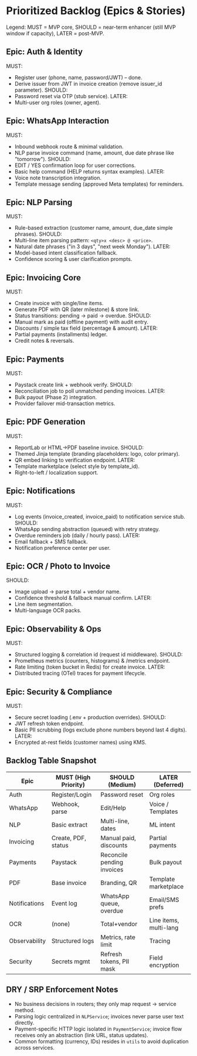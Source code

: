 # Prioritized Backlog (Epics & Stories)

Legend: MUST = MVP core, SHOULD = near-term enhancer (still MVP window if capacity), LATER = post-MVP.

## Epic: Auth & Identity
MUST:
- Register user (phone, name, password/JWT) – done.
- Derive issuer from JWT in invoice creation (remove issuer_id parameter).
SHOULD:
- Password reset via OTP (stub service).
LATER:
- Multi-user org roles (owner, agent).

## Epic: WhatsApp Interaction
MUST:
- Inbound webhook route & minimal validation.
- NLP parse invoice command (name, amount, due date phrase like "tomorrow").
SHOULD:
- EDIT / YES confirmation loop for user corrections.
- Basic help command (HELP returns syntax examples).
LATER:
- Voice note transcription integration.
- Template message sending (approved Meta templates) for reminders.

## Epic: NLP Parsing
MUST:
- Rule-based extraction (customer name, amount, due_date simple phrases).
SHOULD:
- Multi-line item parsing pattern: `<qty>x <desc> @ <price>`.
- Natural date phrases ("in 3 days", "next week Monday").
LATER:
- Model-based intent classification fallback.
- Confidence scoring & user clarification prompts.

## Epic: Invoicing Core
MUST:
- Create invoice with single/line items.
- Generate PDF with QR (later milestone) & store link.
- Status transitions: pending -> paid -> overdue.
SHOULD:
- Manual mark as paid (offline payment) with audit entry.
- Discounts / simple tax field (percentage & amount).
LATER:
- Partial payments (installments) ledger.
- Credit notes & reversals.

## Epic: Payments
MUST:
- Paystack create link + webhook verify.
SHOULD:
- Reconciliation job to poll unmatched pending invoices.
LATER:
- Bulk payout (Phase 2) integration.
- Provider failover mid-transaction metrics.

## Epic: PDF Generation
MUST:
- ReportLab or HTML->PDF baseline invoice.
SHOULD:
- Themed Jinja template (branding placeholders: logo, color primary).
- QR embed linking to verification endpoint.
LATER:
- Template marketplace (select style by template_id).
- Right-to-left / localization support.

## Epic: Notifications
MUST:
- Log events (invoice_created, invoice_paid) to notification service stub.
SHOULD:
- WhatsApp sending abstraction (queued) with retry strategy.
- Overdue reminders job (daily / hourly pass).
LATER:
- Email fallback + SMS fallback.
- Notification preference center per user.

## Epic: OCR / Photo to Invoice
SHOULD:
- Image upload -> parse total + vendor name.
- Confidence threshold & fallback manual confirm.
LATER:
- Line item segmentation.
- Multi-language OCR packs.

## Epic: Observability & Ops
MUST:
- Structured logging & correlation id (request id middleware).
SHOULD:
- Prometheus metrics (counters, histograms) & /metrics endpoint.
- Rate limiting (token bucket in Redis) for create invoice.
LATER:
- Distributed tracing (OTel) traces for payment lifecycle.

## Epic: Security & Compliance
MUST:
- Secure secret loading (.env + production overrides).
SHOULD:
- JWT refresh token endpoint.
- Basic PII scrubbing (logs exclude phone numbers beyond last 4 digits).
LATER:
- Encrypted at-rest fields (customer names) using KMS.

## Backlog Table Snapshot
| Epic | MUST (High Priority) | SHOULD (Medium) | LATER (Deferred) |
|------|----------------------|-----------------|------------------|
| Auth | Register/Login | Password reset | Org roles |
| WhatsApp | Webhook, parse | Edit/Help | Voice / Templates |
| NLP | Basic extract | Multi-line, dates | ML intent |
| Invoicing | Create, PDF, status | Manual paid, discounts | Partial payments |
| Payments | Paystack | Reconcile pending invoices | Bulk payout |
| PDF | Base invoice | Branding, QR | Template marketplace |
| Notifications | Event log | WhatsApp queue, overdue | Email/SMS prefs |
| OCR | (none) | Total+vendor | Line items, multi-lang |
| Observability | Structured logs | Metrics, rate limit | Tracing |
| Security | Secrets mgmt | Refresh tokens, PII mask | Field encryption |

## DRY / SRP Enforcement Notes
- No business decisions in routers; they only map request → service method.
- Parsing logic centralized in `NLPService`; invoices never parse user text directly.
- Payment-specific HTTP logic isolated in `PaymentService`; invoice flow receives only an abstraction (link URL, status updates).
- Common formatting (currency, IDs) resides in `utils` to avoid duplication across services.
